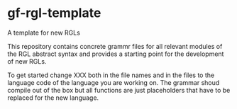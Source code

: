 # gf-rgl-template
A template for new RGLs

This repository contains concrete grammr files for all relevant modules of the RGL abstract syntax and provides a starting point
for the development of new RGLs.

To get started change XXX both in the file names and in the files to the language code of the language you are working on.
The grammar shoud compile out of the box but all functions are just placeholders that have to be replaced for the new language.

